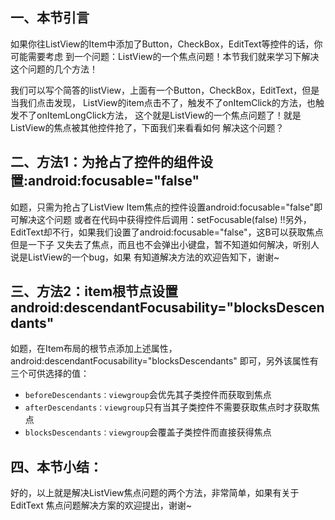 ## 一、本节引言
如果你往ListView的Item中添加了Button，CheckBox，EditText等控件的话，你可能需要考虑 到一个问题：ListView的一个焦点问题！本节我们就来学习下解决这个问题的几个方法！

我们可以写个简答的listView，上面有一个Button，CheckBox，EditText，但是当我们点击发现， ListView的item点击不了，触发不了onItemClick的方法，也触发不了onItemLongClick方法， 这个就是ListView的一个焦点问题了！就是ListView的焦点被其他控件抢了，下面我们来看看如何 解决这个问题？


## 二、方法1：为抢占了控件的组件设置:android:focusable="false"
如题，只需为抢占了ListView Item焦点的控件设置android:focusable="false"即可解决这个问题 或者在代码中获得控件后调用：setFocusable(false) !!另外，EditText却不行，如果我们设置了android:focusable="false"，这B可以获取焦点但是一下子 又失去了焦点，而且也不会弹出小键盘，暂不知道如何解决，听别人说是ListView的一个bug，如果 有知道解决方法的欢迎告知下，谢谢~


## 三、方法2：item根节点设置android:descendantFocusability="blocksDescendants"
如题，在Item布局的根节点添加上述属性，android:descendantFocusability="blocksDescendants" 即可，另外该属性有三个可供选择的值：

- `beforeDescendants：viewgroup`会优先其子类控件而获取到焦点
- `afterDescendants：viewgroup`只有当其子类控件不需要获取焦点时才获取焦点
- `blocksDescendants：viewgroup`会覆盖子类控件而直接获得焦点


## 四、本节小结：
好的，以上就是解决ListView焦点问题的两个方法，非常简单，如果有关于EditText 焦点问题解决方案的欢迎提出，谢谢~